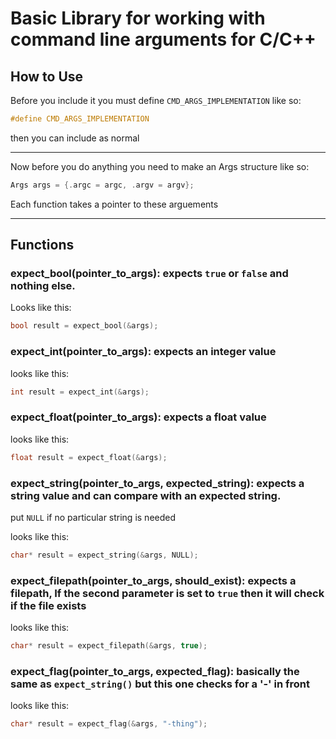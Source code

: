 # Basic Library for working with command line arguments for C/C++



## How to Use

Before you include it you must define `CMD_ARGS_IMPLEMENTATION` like so: 

```c
#define CMD_ARGS_IMPLEMENTATION
```

then you can include as normal

<hr>

Now before you do anything you need to make an Args structure like so:

```c
Args args = {.argc = argc, .argv = argv};
```

Each function takes a pointer to these arguements


<hr>

## Functions

### expect_bool(pointer_to_args): expects `true` or `false` and nothing else. 

Looks like this:
```c
bool result = expect_bool(&args);
```

### expect_int(pointer_to_args): expects an integer value 

looks like this:
```c
int result = expect_int(&args);
```

### expect_float(pointer_to_args): expects a float value 

looks like this:
```c
float result = expect_float(&args);
```

### expect_string(pointer_to_args, expected_string): expects a string value and can compare with an expected string. 

put `NULL` if no particular string is needed

looks like this:
```c
char* result = expect_string(&args, NULL);
```


### expect_filepath(pointer_to_args, should_exist): expects a filepath, If the second parameter is set to `true` then it will check if the file exists 

looks like this:
```c
char* result = expect_filepath(&args, true);
```


### expect_flag(pointer_to_args, expected_flag): basically the same as `expect_string()` but this one checks for a '-' in front  

looks like this:
```c
char* result = expect_flag(&args, "-thing");
```